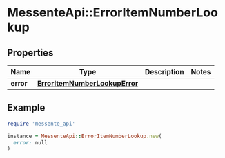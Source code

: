 # MessenteApi::ErrorItemNumberLookup

## Properties

| Name | Type | Description | Notes |
| ---- | ---- | ----------- | ----- |
| **error** | [**ErrorItemNumberLookupError**](ErrorItemNumberLookupError.md) |  |  |

## Example

```ruby
require 'messente_api'

instance = MessenteApi::ErrorItemNumberLookup.new(
  error: null
)
```

